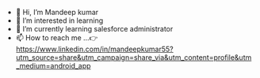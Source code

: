 - 👋 Hi, I’m Mandeep kumar
- 👀 I’m interested in learning
- 🌱 I’m currently learning salesforce administrator
- 📫 How to reach me ...👉
https://www.linkedin.com/in/mandeepkumar55?utm_source=share&utm_campaign=share_via&utm_content=profile&utm_medium=android_app
<!---
kumarmnp/kumarmnp is a ✨ special ✨ repository because its `README.md` (this file) appears on your GitHub profile.
You can click the Preview link to take a look at your changes.
--->
